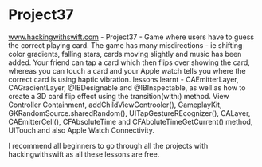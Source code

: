 # Project37
www.hackingwithswift.com - Project37 - Game where users have to guess the correct playing card. The game has many misdirections - ie
shifting color gradients, falling stars, cards moving slightly and music has been added. Your friend can tap a card which then flips over
showing the card, whereas you can touch a card and your Apple watch tells you where the correct card is using haptic vibration.
lessons learnt - CAEmitterLayer, CAGradientLayer, @IBDesignable and @IBInspectable, as well as how to create a 3D card 
flip effect using the transition(with:) method. View Controller Containment, addChildViewControoler(), GameplayKit, 
GKRandomSource.sharedRandom(), UITapGestureREcognizer(), CALayer, CAEmitterCell(), CFAbsoluteTime and CFAboluteTimeGetCurrent() method, 
UITouch and also Apple Watch Connectivity.

I recommend all beginners to go through all the projects with hackingwithswift as all these lessons are free. 


